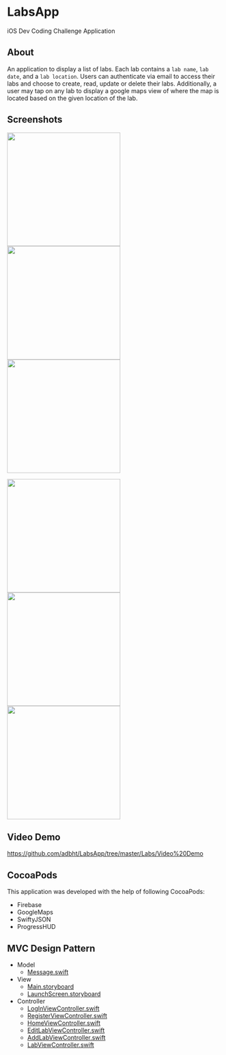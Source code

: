 # LabsApp
iOS Dev Coding Challenge Application


## About
An application to display a list of labs. Each lab contains a `lab name`, `lab date`, and a `lab location`. Users can authenticate via email to access their labs and choose to create, read, update or delete their labs. Additionally, a user may tap on any lab to display a google maps view of where the map is located based on the given location of the lab. 


## Screenshots
<img src="https://github.com/adbht/LabsApp/blob/master/Labs/Screenshots/logIn.png" width="265"/> <img src="https://github.com/adbht/LabsApp/blob/master/Labs/Screenshots/register.png" width="265"/> <img src="https://github.com/adbht/LabsApp/blob/master/Labs/Screenshots/home.png" width="265"/> 


<img src="https://github.com/adbht/LabsApp/blob/master/Labs/Screenshots/addLab.png" width="265"/> <img src="https://github.com/adbht/LabsApp/blob/master/Labs/Screenshots/editLab.png" width="265"/> <img src="https://github.com/adbht/LabsApp/blob/master/Labs/Screenshots/map.png" width="265"/> 


## Video Demo

https://github.com/adbht/LabsApp/tree/master/Labs/Video%20Demo


## CocoaPods
This application was developed with the help of following CocoaPods: 
   - Firebase
   - GoogleMaps
   - SwiftyJSON
   - ProgressHUD
   
   
## MVC Design Pattern
   - Model
     - [Message.swift](https://github.com/adbht/LabsApp/blob/master/Labs/Labs/Model/Lab.swift)
   - View
     - [Main.storyboard](https://github.com/adbht/LabsApp/blob/master/Labs/Labs/View/Base.lproj/Main.storyboard)
     - [LaunchScreen.storyboard](https://github.com/adbht/LabsApp/blob/master/Labs/Labs/View/Base.lproj/LaunchScreen.storyboard)
   - Controller
     - [LogInViewController.swift](https://github.com/adbht/LabsApp/blob/master/Labs/Labs/Controller/LogInViewController.swift)
     - [RegisterViewController.swift](https://github.com/adbht/LabsApp/blob/master/Labs/Labs/Controller/RegisterViewController.swift)
     - [HomeViewController.swift](https://github.com/adbht/LabsApp/blob/master/Labs/Labs/Controller/HomeViewController.swift)
     - [EditLabViewController.swift](https://github.com/adbht/LabsApp/blob/master/Labs/Labs/Controller/EditLabViewController.swift)
     - [AddLabViewController.swift](https://github.com/adbht/LabsApp/blob/master/Labs/Labs/Controller/AddLabViewController.swift)
     - [LabViewController.swift](https://github.com/adbht/LabsApp/blob/master/Labs/Labs/Controller/LabViewController.swift)
